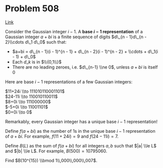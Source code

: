# Problem 508

[Link](https://projecteuler.net/problem=508)

Consider the Gaussian integer $i-1$. A **base $i-1$ representation** of a Gaussian integer $a+bi$ is a finite sequence of digits $d\_{n - 1}d\_{n - 2}\\cdots d\_1 d\_0$ such that:

*   $a+bi = d\_{n - 1}(i - 1)^{n - 1} + d\_{n - 2}(i - 1)^{n - 2} + \\cdots + d\_1(i - 1) + d\_0$
*   Each $d\_k$ is in $\\{0,1\\}$
*   There are no leading zeroes, i.e. $d\_{n-1} \\ne 0$, unless $a+bi$ is itself $0$

Here are base $i-1$ representations of a few Gaussian integers:  
  
$11+24i \\to 111010110001101$  
$24-11i \\to 110010110011$  
$8+0i \\to 111000000$  
$-5+0i \\to 11001101$  
$0+0i \\to 0$

Remarkably, every Gaussian integer has a unique base $i-1$ representation!

Define $f(a + bi)$ as the number of $1$s in the unique base $i-1$ representation of $a + bi$. For example, $f(11+24i) = 9$ and $f(24-11i) = 7$.

Define $B(L)$ as the sum of $f(a + bi)$ for all integers $a, b$ such that $|a| \\le L$ and $|b| \\le L$. For example, $B(500) = 10795060$.

Find $B(10^{15}) \\bmod 1\\,000\\,000\\,007$.
